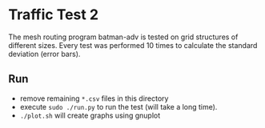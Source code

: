 # Traffic Test 2

The mesh routing program batman-adv is tested on grid structures of different sizes.
Every test was performed 10 times to calculate the standard deviation (error bars).

## Run

* remove remaining `*.csv` files in this directory
* execute `sudo ./run.py` to run the test (will take a long time).
* `./plot.sh` will create graphs using gnuplot
